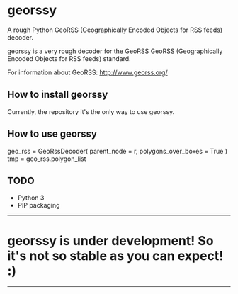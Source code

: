 # georssy
A rough Python GeoRSS (Geographically Encoded Objects for RSS feeds) decoder.

georssy is a very rough decoder for the GeoRSS GeoRSS (Geographically Encoded Objects for RSS feeds) standard.

For information about GeoRSS: http://www.georss.org/

## How to install georssy
Currently, the repository it's the only way to use georssy.

## How to use georssy
geo_rss = GeoRssDecoder( parent_node = r, polygons_over_boxes = True )
tmp = geo_rss.polygon_list

## TODO
- Python 3
- PIP packaging

---
# georssy is under development! So it's not so stable as you can expect! :)
---
